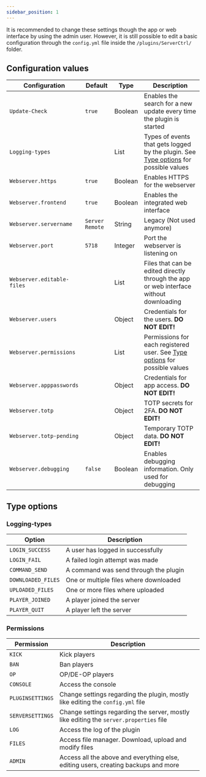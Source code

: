 ```yaml
---
sidebar_position: 1
---
```


It is recommended to change these settings though the app or web interface by using the admin user. However, it is still possible to edit a basic configuration through the `config.yml` file inside the `/plugins/ServerCtrl/` folder.

## Configuration values

| Configuration                           | Default                      | Type    | Description                                                                                            |
| --------------------------------------- | ---------------------------- | ------- | ------------------------------------------------------------------------------------------------------ |
| `Update-Check`                          | `true`                       | Boolean | Enables the search for a new update every time the plugin is started                                   |
| `Logging-types`                         |                              | List    | Types of events that gets logged by the plugin. See [Type options](#logging-types) for possible values |
| `Webserver.https`                       | `true`                       | Boolean | Enables HTTPS for the webserver                                                                        |
| `Webserver.frontend`                    | `true`                       | Boolean | Enables the integrated web interface                                                                   |
| `Webserver.servername`                  | <nobr>`Server Remote`</nobr> | String  | Legacy (Not used anymore)                                                                              |
| `Webserver.port`                        | `5718`                       | Integer | Port the webserver is listening on                                                                     |
| <nobr>`Webserver.editable-files`</nobr> |                              | List    | Files that can be edited directly through the app or web interface without downloading                 |
| `Webserver.users`                       |                              | Object  | Credentials for the users. **DO NOT EDIT!**                                                            |
| `Webserver.permissions`                 |                              | List    | Permissions for each registered user. See [Type options](#permissions) for possible values             |
| `Webserver.apppasswords`                |                              | Object  | Credentials for app access. **DO NOT EDIT!**                                                           |
| `Webserver.totp`                        |                              | Object  | TOTP secrets for 2FA. **DO NOT EDIT!**                                                                 |
| `Webserver.totp-pending`                |                              | Object  | Temporary TOTP data. **DO NOT EDIT!**                                                                  |
| `Webserver.debugging`                   | `false`                      | Boolean | Enables debugging information. Only used for debugging                                                 |

## Type options

### Logging-types

| Option             | Description                            |
| ------------------ | -------------------------------------- |
| `LOGIN_SUCCESS`    | A user has logged in successfully      |
| `LOGIN_FAIL`       | A failed login attempt was made        |
| `COMMAND_SEND`     | A command was send through the plugin  |
| `DOWNLOADED_FILES` | One or multiple files where downloaded |
| `UPLOADED_FILES`   | One or more files where uploaded       |
| `PLAYER_JOINED`    | A player joined the server             |
| `PLAYER_QUIT`      | A player left the server               |

### Permissions

| Permission       | Description                                                                            |
| ---------------- | -------------------------------------------------------------------------------------- |
| `KICK`           | Kick players                                                                           |
| `BAN`            | Ban players                                                                            |
| `OP`             | OP/DE-OP players                                                                       |
| `CONSOLE`        | Access the console                                                                     |
| `PLUGINSETTINGS` | Change settings regarding the plugin, mostly like editing the `config.yml` file        |
| `SERVERSETTINGS` | Change settings regarding the server, mostly like editing the `server.properties` file |
| `LOG`            | Access the log of the plugin                                                           |
| `FILES`          | Access file manager. Download, upload and modify files                                 |
| `ADMIN`          | Access all the above and everything else, editing users, creating backups and more     |